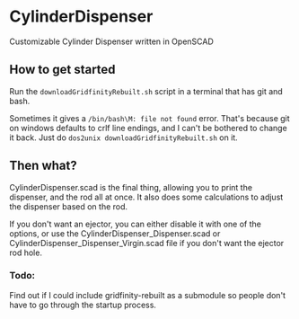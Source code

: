 # CylinderDispenser
Customizable Cylinder Dispenser written in OpenSCAD

## How to get started
Run the `downloadGridfinityRebuilt.sh` script in a terminal that has git and bash.

Sometimes it gives a `/bin/bash\M: file not found` error. That's because git on windows defaults to crlf line endings, and I can't be bothered to change it back. Just do `dos2unix downloadGridfinityRebuilt.sh` on it.

## Then what?

CylinderDispenser.scad is the final thing, allowing you to print the dispenser, and the rod all at once. It also does some calculations to adjust the dispenser based on the rod.

If you don't want an ejector, you can either disable it with one of the options, or use the CylinderDispenser_Dispenser.scad or CylinderDispenser_Dispenser_Virgin.scad file if you don't want the ejector rod hole.

### Todo:
Find out if I could include gridfinity-rebuilt as a submodule so people don't have to go through the startup process.
